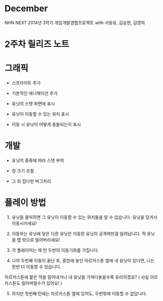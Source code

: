 December
========

NHN NEXT 2014년 3학기 게임개발경험프로젝트 with 서동유, 김승현, 김영하

2주차 릴리즈 노트
=====

그래픽
==

- 스프라이트 추가

- 기본적인 애니매이션 추가

- 유닛의 스탯 화면에 표시

- 유닛이 이동할 수 있는 위치 표시

- 이동 시 유닛이 어떻게 충돌되는지 표시


개발
==

- 유닛의 종류에 따라 스탯 부여

- 창 크기 조절

- 그 외 잡다한 버그처리


플레이 방법
==
1. 유닛을 클릭하면 그 유닛이 이동할 수 있는 위치들을 알 수 있습니다.
  유닛을 당겨서 이동시키세요!

2. 이동하는 유닛에 닿은 다른 유닛은 이동한 유닛의 공격력만큼 밀려납니다.
  적 유닛을 맵 밖으로 밀어버리세요!

3. 각 플레이어는 매 턴 두번의 이동기회를 가집니다.

4. 나의 두번째 이동이 끝난 후, 중앙에 놓인 아르카스톤 옆에 내 유닛이 있다면,
  나는 한번 더 이동할 수 있습니다.

  아르카스톤에 붙은 적을 밀어내거나 내 유닛을 가져다놓을수록 유리하겠죠?
( 사실 아르카스톤도 밀어버릴수가 있어요! )

5. 하지만 첫번째 턴에는 아르카스톤 옆에 있어도, 두번밖에 이동할 수 없답니다.


